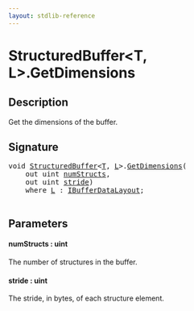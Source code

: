 ```yaml
---
layout: stdlib-reference
---
```


# StructuredBuffer\<T, L\>\.GetDimensions

## Description

Get the dimensions of the buffer.



## Signature 

<pre>
<span class="code_keyword">void</span> <a href="../types/structuredbuffer-0a/index" class="code_type">StructuredBuffer</a>&lt;<a href="../types/structuredbuffer-0a/index#typeparam-T" class="code_type">T</a>, <a href="../types/structuredbuffer-0a/index#typeparam-L" class="code_type">L</a>&gt;.<a href="getdimensions-03">GetDimensions</a>(
    <span class="code_keyword">out</span> <span class="code_keyword">uint</span> <a href="getdimensions-03#decl-numStructs" class="code_param">numStructs</a>,
    <span class="code_keyword">out</span> <span class="code_keyword">uint</span> <a href="getdimensions-03#decl-stride" class="code_param">stride</a>)
    <span class='code_keyword'>where</span> <a href="../types/structuredbuffer-0a/index#typeparam-L" class="code_type">L</a> : <a href="../interfaces/ibufferdatalayout-017b/index" class="code_type">IBufferDataLayout</a>;

</pre>

## Parameters

####  <a id="decl-numStructs"></a>numStructs  : uint
The number of structures in the buffer.

####  <a id="decl-stride"></a>stride  : uint
The stride, in bytes, of each structure element.


